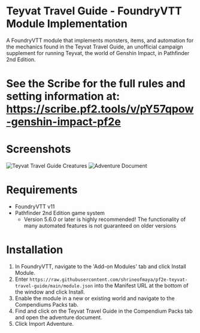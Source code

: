 # Teyvat Travel Guide - FoundryVTT Module Implementation
A FoundryVTT module that implements monsters, items, and automation for the mechanics found in the Teyvat Travel Guide, an unofficial campaign supplement for running Teyvat, the world of Genshin Impact, in Pathfinder 2nd Edition.
# See the Scribe for the full rules and setting information at: https://scribe.pf2.tools/v/pY57qpow-genshin-impact-pf2e

# Screenshots
![Teyvat Travel Guide Creatures](https://i.imgur.com/gfRobJI.png)
![Adventure Document](https://i.imgur.com/KM1S5OE.png)

# Requirements
- FoundryVTT v11
- Pathfinder 2nd Edition game system
   - Version 5.6.0 or later is highly recommended! The functionality of many automated features is not guaranteed on older versions


# Installation
1. In FoundryVTT, navigate to the 'Add-on Modules' tab and click Install Module.
2. Enter `https://raw.githubusercontent.com/shrineofmaya/pf2e-teyvat-travel-guide/main/module.json` into the Manifest URL at the bottom of the window and click Install.
3. Enable the module in a new or existing world and navigate to the Compendiums Packs tab.
4. Find and click on the Teyvat Travel Guide in the Compendium Packs tab and open the adventure document.
5. Click Import Adventure.
